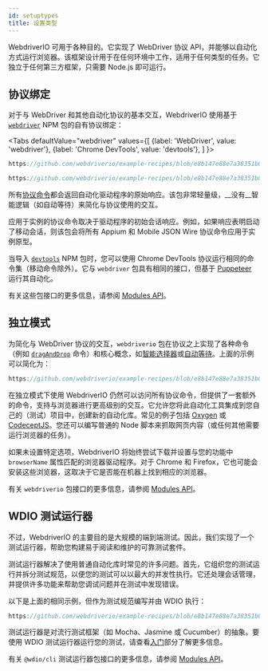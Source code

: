 ```yaml
---
id: setuptypes
title: 设置类型
---
```


WebdriverIO 可用于各种目的。它实现了 WebDriver 协议 API，并能够以自动化方式运行浏览器。该框架设计用于在任何环境中工作，适用于任何类型的任务。它独立于任何第三方框架，只需要 Node.js 即可运行。

## 协议绑定

对于与 WebDriver 和其他自动化协议的基本交互，WebdriverIO 使用基于 [`webdriver`](https://www.npmjs.com/package/webdriver) NPM 包的自有协议绑定：

<Tabs
  defaultValue="webdriver"
  values={[
    {label: 'WebDriver', value: 'webdriver'},
    {label: 'Chrome DevTools', value: 'devtools'},
  ]
}>
<TabItem value="webdriver">

```js reference useHTTPS
https://github.com/webdriverio/example-recipes/blob/e8b147e88e7a38351b0918b4f7efbd9ae292201d/setup/webdriver.js#L5-L20
```

</TabItem>
<TabItem value="devtools">

```js reference useHTTPS
https://github.com/webdriverio/example-recipes/blob/e8b147e88e7a38351b0918b4f7efbd9ae292201d/setup/devtools.js#L2-L17
```

</TabItem>
</Tabs>

所有[协议命令](api/webdriver)都会返回自动化驱动程序的原始响应。该包非常轻量级，__没有__智能逻辑（如自动等待）来简化与协议使用的交互。

应用于实例的协议命令取决于驱动程序的初始会话响应。例如，如果响应表明启动了移动会话，则该包会将所有 Appium 和 Mobile JSON Wire 协议命令应用于实例原型。

当导入 [`devtools`](https://www.npmjs.com/package/devtools) NPM 包时，您可以使用 Chrome DevTools 协议运行相同的命令集（移动命令除外）。它与 `webdriver` 包具有相同的接口，但基于 [Puppeteer](https://pptr.dev/) 运行其自动化。

有关这些包接口的更多信息，请参阅 [Modules API](/docs/api/modules)。

## 独立模式

为简化与 WebDriver 协议的交互，`webdriverio` 包在协议之上实现了各种命令（例如 [`dragAndDrop`](api/element/dragAndDrop) 命令）和核心概念，如[智能选择器](selectors)或[自动等待](autowait)。上面的示例可以简化为：

```js reference useHTTPS
https://github.com/webdriverio/example-recipes/blob/e8b147e88e7a38351b0918b4f7efbd9ae292201d/setup/standalone.js#L2-L19
```

在独立模式下使用 WebdriverIO 仍然可以访问所有协议命令，但提供了一套额外的命令，支持与浏览器进行更高级别的交互。它允许您将此自动化工具集成到您自己的（测试）项目中，创建新的自动化库。常见的例子包括 [Oxygen](https://github.com/oxygenhq/oxygen) 或 [CodeceptJS](http://codecept.io)。您还可以编写普通的 Node 脚本来抓取网页内容（或任何其他需要运行浏览器的任务）。

如果未设置特定选项，WebdriverIO 将始终尝试下载并设置与您的功能中 `browserName` 属性匹配的浏览器驱动程序。对于 Chrome 和 Firefox，它也可能会安装这些浏览器，这取决于它是否能在机器上找到相应的浏览器。

有关 `webdriverio` 包接口的更多信息，请参阅 [Modules API](/docs/api/modules)。

## WDIO 测试运行器

不过，WebdriverIO 的主要目的是大规模的端到端测试。因此，我们实现了一个测试运行器，帮助您构建易于阅读和维护的可靠测试套件。

测试运行器解决了使用普通自动化库时常见的许多问题。首先，它组织您的测试运行并拆分测试规范，以便您的测试可以以最大的并发性执行。它还处理会话管理，并提供许多功能来帮助您调试问题并在测试中发现错误。

以下是上面的相同示例，但作为测试规范编写并由 WDIO 执行：

```js reference useHTTPS
https://github.com/webdriverio/example-recipes/blob/e8b147e88e7a38351b0918b4f7efbd9ae292201d/setup/testrunner.js
```

测试运行器是对流行测试框架（如 Mocha、Jasmine 或 Cucumber）的抽象。要使用 WDIO 测试运行器运行您的测试，请查看[入门](gettingstarted)部分了解更多信息。

有关 `@wdio/cli` 测试运行器包接口的更多信息，请参阅 [Modules API](/docs/api/modules)。